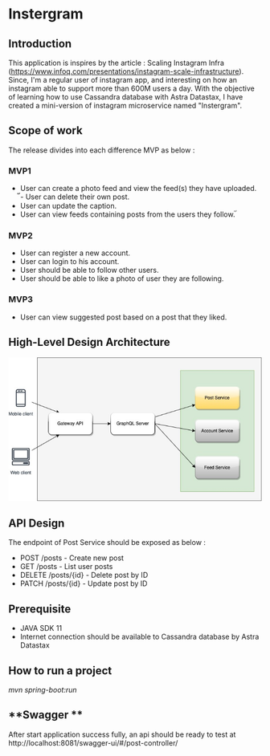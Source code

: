 # **Instergram**

## ****Introduction****

This application is inspires by the article : 
Scaling Instagram Infra (https://www.infoq.com/presentations/instagram-scale-infrastructure).
Since, I'm a regular user of instagram app, and interesting on how an instagram able to support more than 600M users a day. 
With the objective of learning how to use Cassandra database with Astra Datastax, I have created a mini-version of instagram microservice named "Instergram".

## **Scope of work**

The release divides into each difference MVP as below : 

### **MVP1**
- User can create a photo feed and view the feed(s) they have uploaded.
๊๊- User can delete their own post.
- User can update the caption.
- User can view feeds containing posts from the users they follow.
๊

### **MVP2**
- User can register a new account.
- User can login to his account.
- User should be able to follow other users.
- User should be able to like a photo of user they are following.

### **MVP3** 
- User can view suggested post based on a post that they liked.

## **High-Level Design Architecture**

![alt text](https://github.com/mlp-kanitta/instergram-postservice/blob/main/.design/instergram-architect.jpg?raw=true)


## **API Design**

The endpoint of Post Service should be exposed as below :

- POST   /posts      - Create new post
- GET    /posts      - List user posts
- DELETE /posts/{id} - Delete post by ID
- PATCH  /posts/{id} - Update post by ID

## **Prerequisite**
- JAVA SDK 11
- Internet connection should be available to Cassandra database by Astra Datastax

## **How to run a project**

*mvn spring-boot:run*

## **Swagger **
After start application success fully, an api should be ready to test at
http://localhost:8081/swagger-ui/#/post-controller/




